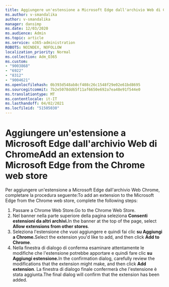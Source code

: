```yaml
---
title: Aggiungere un'estensione a Microsoft Edge dall'archivio Web di Chrome
ms.author: v-smandalika
author: v-smandalika
manager: dansimp
ms.date: 12/03/2020
ms.audience: Admin
ms.topic: article
ms.service: o365-administration
ROBOTS: NOINDEX, NOFOLLOW
localization_priority: Normal
ms.collection: Adm_O365
ms.custom:
- "9003868"
- "6922"
- "8312"
- "9004621"
ms.openlocfilehash: 0b393d548ab8cf408c26c1548f29e02e61bd8695
ms.sourcegitcommit: 7b2e5078dd65f11af6650e692a7ea48e91f544e0
ms.translationtype: MT
ms.contentlocale: it-IT
ms.lasthandoff: 04/02/2021
ms.locfileid: "51505030"
---
```

# <a name="add-an-extension-to-microsoft-edge-from-the-chrome-web-store"></a><span data-ttu-id="5c85d-102">Aggiungere un'estensione a Microsoft Edge dall'archivio Web di Chrome</span><span class="sxs-lookup"><span data-stu-id="5c85d-102">Add an extension to Microsoft Edge from the Chrome web store</span></span>

<span data-ttu-id="5c85d-103">Per aggiungere un'estensione a Microsoft Edge dall'archivio Web Chrome, completare la procedura seguente:</span><span class="sxs-lookup"><span data-stu-id="5c85d-103">To add an extension to the Microsoft Edge from the Chrome web store, complete the following steps:</span></span>

1. <span data-ttu-id="5c85d-104">Passare a Chrome Web Store.</span><span class="sxs-lookup"><span data-stu-id="5c85d-104">Go to the Chrome Web Store.</span></span>
2. <span data-ttu-id="5c85d-105">Nel banner nella parte superiore della pagina seleziona **Consenti estensioni da altri archivi.**</span><span class="sxs-lookup"><span data-stu-id="5c85d-105">In the banner at the top of the page, select **Allow extensions from other stores**.</span></span>
3. <span data-ttu-id="5c85d-106">Seleziona l'estensione che vuoi aggiungere e quindi fai clic **su Aggiungi a Chrome.**</span><span class="sxs-lookup"><span data-stu-id="5c85d-106">Select the extension you'd like to add, and then click **Add to Chrome**.</span></span>
4. <span data-ttu-id="5c85d-107">Nella finestra di dialogo di conferma esaminare attentamente le modifiche che l'estensione potrebbe apportare e quindi fare clic **su Aggiungi estensione.**</span><span class="sxs-lookup"><span data-stu-id="5c85d-107">In the confirmation dialog, carefully review the modifications that the extension might make, and then click **Add extension**.</span></span>
<span data-ttu-id="5c85d-108">La finestra di dialogo finale confermerà che l'estensione è stata aggiunta.</span><span class="sxs-lookup"><span data-stu-id="5c85d-108">The final dialog will confirm that the extension has been added.</span></span>
